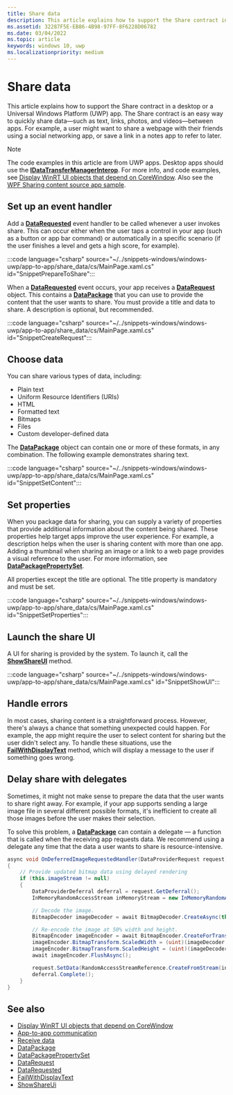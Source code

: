 ```yaml
---
title: Share data
description: This article explains how to support the Share contract in a desktop or a Universal Windows Platform (UWP) app.
ms.assetid: 32287F5E-EB86-4B98-97FF-8F6228D06782
ms.date: 03/04/2022
ms.topic: article
keywords: windows 10, uwp
ms.localizationpriority: medium
---
```


# Share data

This article explains how to support the Share contract in a desktop or a Universal Windows Platform (UWP) app. The Share contract is an easy way to quickly share data&mdash;such as text, links, photos, and videos&mdash;between apps. For example, a user might want to share a webpage with their friends using a social networking app, or save a link in a notes app to refer to later.

> [!NOTE]
> The code examples in this article are from UWP apps. Desktop apps should use the [**IDataTransferManagerInterop**](/windows/win32/api/shobjidl_core/nn-shobjidl_core-idatatransfermanagerinterop). For more info, and code examples, see [Display WinRT UI objects that depend on CoreWindow](/windows/apps/develop/ui-input/display-ui-objects#for-classes-that-implement-idatatransfermanagerinterop). Also see the [WPF Sharing content source app sample](https://github.com/microsoft/Windows-classic-samples/tree/master/Samples/ShareSource).

## Set up an event handler

Add a [**DataRequested**](/uwp/api/windows.applicationmodel.datatransfer.datatransfermanager.datarequested) event handler to be called whenever a user invokes share. This can occur either when the user taps a control in your app (such as a button or app bar command) or automatically in a specific scenario (if the user finishes a level and gets a high score, for example).

:::code language="csharp" source="~/../snippets-windows/windows-uwp/app-to-app/share_data/cs/MainPage.xaml.cs" id="SnippetPrepareToShare":::

When a [**DataRequested**](/uwp/api/windows.applicationmodel.datatransfer.datatransfermanager.datarequested) event occurs, your app receives a [**DataRequest**](/uwp/api/Windows.ApplicationModel.DataTransfer.DataRequest) object. This contains a [**DataPackage**](/uwp/api/Windows.ApplicationModel.DataTransfer.DataPackage) that you can use to provide the content that the user wants to share. You must provide a title and data to share. A description is optional, but recommended.

:::code language="csharp" source="~/../snippets-windows/windows-uwp/app-to-app/share_data/cs/MainPage.xaml.cs" id="SnippetCreateRequest":::

## Choose data

You can share various types of data, including:

-   Plain text
-   Uniform Resource Identifiers (URIs)
-   HTML
-   Formatted text
-   Bitmaps
-   Files
-   Custom developer-defined data

The [**DataPackage**](/uwp/api/Windows.ApplicationModel.DataTransfer.DataPackage) object can contain one or more of these formats, in any combination. The following example demonstrates sharing text.

:::code language="csharp" source="~/../snippets-windows/windows-uwp/app-to-app/share_data/cs/MainPage.xaml.cs" id="SnippetSetContent":::

## Set properties

When you package data for sharing, you can supply a variety of properties that provide additional information about the content being shared. These properties help target apps improve the user experience. For example, a description helps when the user is sharing content with more than one app. Adding a thumbnail when sharing an image or a link to a web page provides a visual reference to the user. For more information, see [**DataPackagePropertySet**](/uwp/api/Windows.ApplicationModel.DataTransfer.DataPackagePropertySet).

All properties except the title are optional. The title property is mandatory and must be set.

:::code language="csharp" source="~/../snippets-windows/windows-uwp/app-to-app/share_data/cs/MainPage.xaml.cs" id="SnippetSetProperties":::

## Launch the share UI

A UI for sharing is provided by the system. To launch it, call the [**ShowShareUI**](/uwp/api/windows.applicationmodel.datatransfer.datatransfermanager.showshareui) method.

:::code language="csharp" source="~/../snippets-windows/windows-uwp/app-to-app/share_data/cs/MainPage.xaml.cs" id="SnippetShowUI":::

## Handle errors

In most cases, sharing content is a straightforward process. However, there's always a chance that something unexpected could happen. For example, the app might require the user to select content for sharing but the user didn't select any. To handle these situations, use the [**FailWithDisplayText**](/uwp/api/Windows.ApplicationModel.DataTransfer.DataRequest#Windows_ApplicationModel_DataTransfer_DataRequest_FailWithDisplayText_System_String_) method, which will display a message to the user if something goes wrong.

## Delay share with delegates

Sometimes, it might not make sense to prepare the data that the user wants to share right away. For example, if your app supports sending a large image file in several different possible formats, it's inefficient to create all those images before the user makes their selection.

To solve this problem, a [**DataPackage**](/uwp/api/Windows.ApplicationModel.DataTransfer.DataPackage) can contain a delegate — a function that is called when the receiving app requests data. We recommend using a delegate any time that the data a user wants to share is resource-intensive.

<!-- For some reason, this snippet was inline in the WDCML topic. Suggest moving to VS project with rest of snippets. -->
```cs
async void OnDeferredImageRequestedHandler(DataProviderRequest request)
{
    // Provide updated bitmap data using delayed rendering
    if (this.imageStream != null)
    {
        DataProviderDeferral deferral = request.GetDeferral();
        InMemoryRandomAccessStream inMemoryStream = new InMemoryRandomAccessStream();

        // Decode the image.
        BitmapDecoder imageDecoder = await BitmapDecoder.CreateAsync(this.imageStream);

        // Re-encode the image at 50% width and height.
        BitmapEncoder imageEncoder = await BitmapEncoder.CreateForTranscodingAsync(inMemoryStream, imageDecoder);
        imageEncoder.BitmapTransform.ScaledWidth = (uint)(imageDecoder.OrientedPixelWidth * 0.5);
        imageEncoder.BitmapTransform.ScaledHeight = (uint)(imageDecoder.OrientedPixelHeight * 0.5);
        await imageEncoder.FlushAsync();

        request.SetData(RandomAccessStreamReference.CreateFromStream(inMemoryStream));
        deferral.Complete();
    }
}
```

## See also 

* [Display WinRT UI objects that depend on CoreWindow](/windows/apps/develop/ui-input/display-ui-objects#for-classes-that-implement-idatatransfermanagerinterop)
* [App-to-app communication](index.md)
* [Receive data](receive-data.md)
* [DataPackage](/uwp/api/windows.applicationmodel.datatransfer.datapackage)
* [DataPackagePropertySet](/uwp/api/windows.applicationmodel.datatransfer.datapackagepropertyset)
* [DataRequest](/uwp/api/windows.applicationmodel.datatransfer.datarequest)
* [DataRequested](/uwp/api/windows.applicationmodel.datatransfer.datatransfermanager.datarequested)
* [FailWithDisplayText](/uwp/api/windows.applicationmodel.datatransfer.datarequest.failwithdisplaytext)
* [ShowShareUi](/uwp/api/windows.applicationmodel.datatransfer.datatransfermanager.showshareui)

